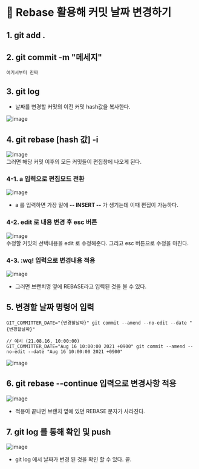 # 🥇 Rebase 활용해 커밋 날짜 변경하기


## 1. git add .

## 2. git commit -m "메세지"

```
여기서부터 진짜
```

## 3. git log
* 날짜를 변경할 커밋의 이전 커밋 hash값을 복사한다.   


![image](https://user-images.githubusercontent.com/61656046/132023913-8cb34aa1-e859-4443-998f-62ac4b37e778.png)

## 4. git rebase [hash 값] -i
![image](https://user-images.githubusercontent.com/61656046/132024494-09e9635d-e25a-413d-aea0-afd96daec88e.png)   
그러면 해당 커밋 이후의 모든 커밋들이 편집창에 나오게 된다.

### 4-1. a 입력으로 편집모드 전환
![image](https://user-images.githubusercontent.com/61656046/132024950-e361876c-19ed-4a6d-9856-83995dbbfa36.png)
* a 를 입력하면 가장 밑에 **-- INSERT --** 가 생기는데 이때 편집이 가능하다.

### 4-2. edit 로 내용 변경 후 esc 버튼
![image](https://user-images.githubusercontent.com/61656046/132025173-3ed6e175-218d-47b8-b55f-b3762cfe135b.png)   
수정할 커밋의 선택내용을 edit 로 수정해준다. 그리고 esc 버튼으로 수정을 마친다.

### 4-3. :wq! 입력으로 변경내용 적용

![image](https://user-images.githubusercontent.com/61656046/132025476-d8c6d376-8709-465c-8030-8b5c5274daab.png)   
* 그러면 브랜치명 옆에 REBASE라고 입력된 것을 볼 수 있다.

## 5. 변경할 날짜 명령어 입력
```
GIT_COMMITTER_DATE="{변경할날짜}" git commit --amend --no-edit --date "{변경할날짜}"

// 예시 (21.08.16, 10:00:00)
GIT_COMMITTER_DATE="Aug 16 10:00:00 2021 +0900" git commit --amend --no-edit --date "Aug 16 10:00:00 2021 +0900"
```   
![image](https://user-images.githubusercontent.com/61656046/132026661-4f92325b-2ccf-49da-a88d-766b0eb03538.png)   
## 6. git rebase --continue 입력으로 변경사항 적용
![image](https://user-images.githubusercontent.com/61656046/132026760-b918fe56-4f5b-4e5c-acc4-fba2ec65a767.png)   
* 적용이 끝나면 브랜치 옆에 있던 REBASE 문자가 사라진다.

## 7. git log 를 통해 확인 및 push
![image](https://user-images.githubusercontent.com/61656046/132027428-ffbd4258-d6a4-4d34-994c-5c377ea712b5.png)   
* git log 에서 날짜가 변경 된 것을 확인 할 수 있다. 끝.









